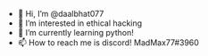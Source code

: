 - 👋 Hi, I’m @daalbhat077
- 👀 I’m interested in ethical hacking
- 🌱 I’m currently learning python!
- 📫 How to reach me is discord! MadMax77#3960

